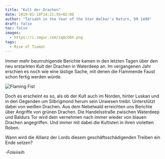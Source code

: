 ```yaml
---
title: "Kult der Drachen"
date: 2019-01-10T14:21:55+02:00
author: "Tarsakh in the Year of the Star Walker's Return, DR 1490"
draft: false
toc: false
images: 
  - https://i.imgur.com/zqAcO6X.png
tags: 
  - Rise of Tiamat
---
```


Immer mehr beunruhigende Berichte kamen in den letzten Tagen über den neu erstarkten Kult der Drachen in Waterdeep an. Im vergangenen Jahr erschien es noch wie eine lästige Sache, mit denen die Flammende Faust schon fertig werden würde.

![Flaming Fist](https://i.imgur.com/zqAcO6X.png)

Doch es erscheint es so, als ob der Kult auch im Norden, hinter Luskan und in den Gegenden um Silbrigmond herum sein Unwesen treibt. Unterstützt dabei von weißen Drachen. Aus dem Nebelwald erreichten uns Berichte über Angriffe von grünen Drachen. Die Handelsstraße zwischen Waterdeep und Baldurs Tor wird dem vernehmen nach immer wieder von blauen Drachen angegriffen. Und immer mit dabei die Kultisten in ihren violetten Roben.

Wann wird die Allianz der Lords diesem geschäftsschädigenden Treiben ein Ende setzen?

_-Foleireih_
